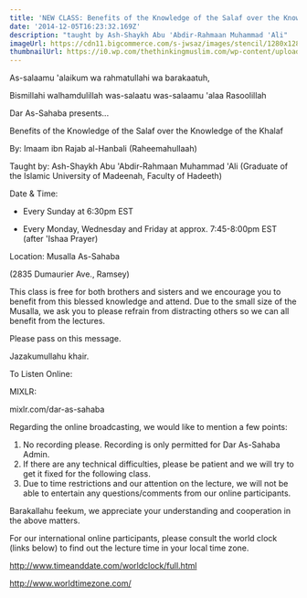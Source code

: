 ```yaml
---
title: 'NEW CLASS: Benefits of the Knowledge of the Salaf over the Knowledge of the Khalaf'
date: '2014-12-05T16:23:32.169Z'
description: "taught by Ash-Shaykh Abu 'Abdir-Rahmaan Muhammad 'Ali"
imageUrl: https://cdn11.bigcommerce.com/s-jwsaz/images/stencil/1280x1280/products/1097/2546/super1_2__67058.1388488544.jpg
thumbnailUrl: https://i0.wp.com/thethinkingmuslim.com/wp-content/uploads/2013/04/fiqh.jpg
---
```


As-salaamu 'alaikum wa rahmatullahi wa barakaatuh,

Bismillahi walhamdulillah was-salaatu was-salaamu 'alaa Rasoolillah

Dar As-Sahaba presents...

Benefits of the Knowledge of the Salaf over the Knowledge of the Khalaf

By: Imaam ibn Rajab al-Hanbali (Raheemahullaah)

Taught by:
Ash-Shaykh Abu 'Abdir-Rahmaan Muhammad 'Ali
(Graduate of the Islamic University of Madeenah, Faculty of Hadeeth)

Date & Time:

- Every Sunday at 6:30pm EST

- Every Monday, Wednesday and Friday at approx. 7:45-8:00pm EST (after 'Ishaa Prayer)

Location:
Musalla As-Sahaba

(2835 Dumaurier Ave., Ramsey)

This class is free for both brothers and sisters and we encourage you to benefit from this blessed knowledge and attend. Due to the small size of the Musalla, we ask you to please refrain from distracting others so we can all benefit from the lectures.

Please pass on this message.

Jazakumullahu khair.

To Listen Online:

MIXLR:

mixlr.com/dar-as-sahaba

Regarding the online broadcasting, we would like to mention a few points:

1. No recording please. Recording is only permitted for Dar As-Sahaba Admin.
2. If there are any technical difficulties, please be patient and we will try to get it fixed for the following class.
3. Due to time restrictions and our attention on the lecture, we will not be able to entertain any questions/comments from our online participants.

Barakallahu feekum, we appreciate your understanding and cooperation in the above matters.

For our international online participants, please consult the world clock (links below) to find out the lecture time in your local time zone.

http://www.timeanddate.com/worldclock/full.html

http://www.worldtimezone.com/
